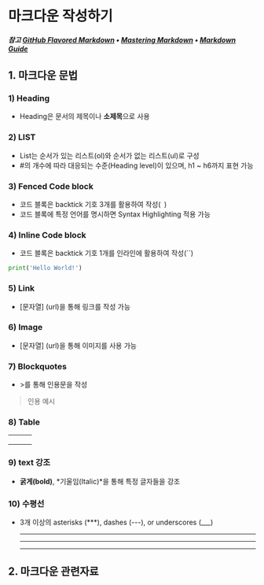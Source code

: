 # 마크다운 작성하기

##### 참고 [GitHub Flavored Markdown](https://github.github.com/gfm/)  • [Mastering Markdown](https://guides.github.com/features/mastering-markdown/) • [Markdown Guide](https://www.markdownguide.org/ )





##  1. 마크다운 문법



### 1) Heading

- Heading은 문서의 제목이나 **소제목**으로 사용

### 2) LIST

- List는 순서가 있는 리스트(ol)와 순서가 없는 리스트(ul)로 구성
- \#의 개수에 따라 대응되는 수준(Heading level)이 있으며, h1 ~ h6까지 표현 가능

### 3) Fenced Code block

- 코드 블록은 backtick 기호 3개를 활용하여 작성(``` ```)
- 코드 블록에 특정 언어를 명시하면 Syntax Highlighting 적용 가능

### 4) Inline Code block

- 코드 블록은 backtick 기호 1개를 인라인에 활용하여 작성(``)

```python
print('Hello World!')
```



### 5) Link

- [문자열] (url)을 통해 링크를 작성 가능

### 6) Image

- [문자열] (url)을 통해 이미지를 사용 가능

### 7) Blockquotes

- \>를 통해 인용문을 작성

> 인용 예시

### 8) Table

|      |      |      |
| ---- | ---- | ---- |
|      |      |      |
|      |      |      |
|      |      |      |



### 9) text 강조

- **굵게(bold)**, *기울임(Italic)*을 통해 특정 글자들을 강조

### 10) 수평선

- 3개 이상의 asterisks (***), dashes (---), or underscores (___)

  ***

  ---

  ___

  





## 2. 마크다운 관련자료















